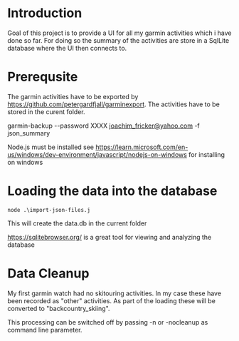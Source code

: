 #  Introduction

Goal of this project is to provide a UI for all my garmin activities which i have done so far.
For doing so the summary of the activities are store in a SqlLite database where the UI then connects to.

# Prerequsite

The garmin activities have to be exported by https://github.com/petergardfjall/garminexport. The activities have to be stored in the curent folder.

garmin-backup --password XXXX joachim_fricker@yahoo.com -f json_summary

Node.js must be installed see https://learn.microsoft.com/en-us/windows/dev-environment/javascript/nodejs-on-windows for installing on windows

# Loading the data into the database

 ``node .\import-json-files.j``

 This will create the data.db in the current folder

https://sqlitebrowser.org/  is a great tool for viewing and analyzing the database                                          

# Data Cleanup
My first garmin watch had no skitouring activities. In my case these have been recorded as "other" activities. As part of the loading these will be converted to "backcountry_skiing".

This processing can be switched off by passing -n or -nocleanup as command line parameter.